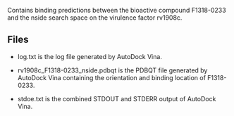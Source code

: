 Contains binding predictions between the bioactive compound F1318-0233 and the nside search space on the virulence factor rv1908c.

## Files

- log.txt is the log file generated by AutoDock Vina.

- rv1908c_F1318-0233_nside.pdbqt is the PDBQT file generated by AutoDock Vina containing the orientation and binding location of F1318-0233.

- stdoe.txt is the combined STDOUT and STDERR output of AutoDock Vina.

